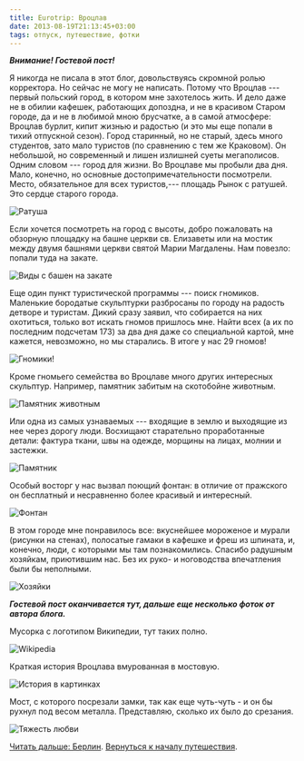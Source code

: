 ```yaml
---
title: Eurotrip: Вроцлав
date: 2013-08-19T21:13:45+03:00
tags: отпуск, путешествие, фотки
---
```


***Внимание! Гостевой пост!***
 
Я никогда не писала в этот блог, довольствуясь скромной ролью корректора. Но сейчас не могу не написать. Потому что Вроцлав&nbsp;--- первый польский город, в котором мне захотелось жить. И дело даже не в обилии кафешек, работающих допоздна, и не в красивом Старом городе, да и не в любимой мною брусчатке, а в самой атмосфере: Вроцлав бурлит, кипит жизнью и радостью (и это мы еще попали в тихий отпускной сезон). Город старинный, но не старый, здесь много студентов, зато мало туристов (по сравнению с тем же Краковом). Он небольшой, но современный и лишен излишней суеты мегаполисов. Одним словом&nbsp;--- город для жизни.
Во Вроцлаве мы пробыли два дня. Мало, конечно, но основные достопримечательности посмотрели. Место, обязательное для всех туристов,--- площадь Рынок с ратушей. Это сердце старого города. 

![](http://a51056ce8d9b948fb69e-8de36eb37b2366f5a76a776c3dee0b32.r42.cf1.rackcdn.com/wroclaw_rathouse.jpg "Ратуша")

Если хочется посмотреть на город с высоты, добро пожаловать на обзорную площадку на башне церкви св. Елизаветы или на мостик между двумя башнями церкви святой Марии Магдалены. Нам повезло: попали туда на закате. 

![](http://a51056ce8d9b948fb69e-8de36eb37b2366f5a76a776c3dee0b32.r42.cf1.rackcdn.com/wroclaw_top_view.jpg "Виды с башен на закате")

Еще один пункт туристической программы&nbsp;--- поиск гномиков. Маленькие бородатые скульптурки разбросаны по городу на радость детворе и туристам. Дикий сразу заявил, что собирается на них охотиться, только вот искать гномов пришлось мне. Найти всех (а их по последним подсчетам 173) за два дня даже со специальной картой, мне кажется, невозможно, но мы старались. В итоге у нас 29 гномов! 

![](http://a51056ce8d9b948fb69e-8de36eb37b2366f5a76a776c3dee0b32.r42.cf1.rackcdn.com/wroclaw_dwarfs.jpg "Гномики!")

Кроме гномьего семейства во Вроцлаве много других интересных скульптур. Например, памятник забитым на скотобойне животным.

![](http://a51056ce8d9b948fb69e-8de36eb37b2366f5a76a776c3dee0b32.r42.cf1.rackcdn.com/wroclaw_animals_monument.jpg "Памятник животным")

Или одна из самых узнаваемых&nbsp;--- входящие в землю и выходящие из нее через дорогу люди. Восхищают старательно проработанные детали: фактура ткани, швы на одежде,  морщины на лицах, молнии и застежки. 

![](http://a51056ce8d9b948fb69e-8de36eb37b2366f5a76a776c3dee0b32.r42.cf1.rackcdn.com/wroclaw_peoples_monument.jpg "Памятник")

Особый восторг у нас вызвал поющий фонтан: в отличие от пражского он бесплатный и несравненно более красивый и интересный. 

![](http://a51056ce8d9b948fb69e-8de36eb37b2366f5a76a776c3dee0b32.r42.cf1.rackcdn.com/wroclaw_fountain.jpg "Фонтан")

В этом городе мне понравилось все: вкуснейшее мороженое и мурали (рисунки на стенах), полосатые гамаки в кафешке и фреш из шпината, и, конечно, люди, с которыми мы там познакомились. 
Спасибо радушным хозяйкам, приютившим нас. Без их руко- и ноговодства впечатления были бы неполными.

![](http://a51056ce8d9b948fb69e-8de36eb37b2366f5a76a776c3dee0b32.r42.cf1.rackcdn.com/wroclaw_hostesses.jpg "Хозяйки")

***Гостевой пост оканчивается тут, дальше еще несколько фоток от автора блога.***

Мусорка с логотипом Википедии, тут таких полно. 

![](http://a51056ce8d9b948fb69e-8de36eb37b2366f5a76a776c3dee0b32.r42.cf1.rackcdn.com/wroclaw_wikipedia_trashcan.jpg "Wikipedia")

Краткая история Вроцлава вмурованная в мостовую. 

![](http://a51056ce8d9b948fb69e-8de36eb37b2366f5a76a776c3dee0b32.r42.cf1.rackcdn.com/wroclaw_history.jpg "История в картинках")

Мост, с которого посрезали замки, так как еще чуть-чуть - и он бы рухнул под весом металла. Представляю, сколько их было до срезания. 

![](http://a51056ce8d9b948fb69e-8de36eb37b2366f5a76a776c3dee0b32.r42.cf1.rackcdn.com/wroclaw_bridge.jpg "Тяжесть любви")

[Читать дальше: Берлин](/post/eurotrip-berlin). [Вернуться к началу путешествия](/post/eurotrip-warsaw).